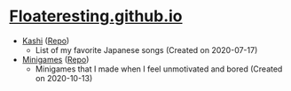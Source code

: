 # [Floateresting.github.io](https://floateresting.github.io)
- [Kashi](https://floateresting.github.io/Kashi/) ([Repo](https://github.com/Floateresting/Kashi))
  - List of my favorite Japanese songs (Created on 2020-07-17)
- [Minigames](https://floateresting.github.io/Minigames/) ([Repo](https://github.com/Floateresting/Minigames))
  - Minigames that I made when I feel unmotivated and bored (Created on 2020-10-13)
